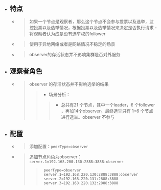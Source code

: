 


- ## 特点
    - > 如果一个节点是观察者，那么这个节点不会参与投票以及选举，监控投票以及选举情况，根据投票以及选举情况来决定是否执行请求 - 将观察者认为成是没有选举权的follower
    - > 使用于异地网络或者是网络情况不稳定的场景
    - > observer的存活状态并不影响集群是否对外服务

- ## 观察者角色
    - > observer 的存活状态并不影响选举的结果
        >> - 场景分析：
        >>> - 总共有21 个节点，其中一个leader，6 个follower ，再加14个observer。最终选举只有 1+6 个节点进行选举。observer 不参与

- ## 配置
    - > 添加配置：`peerType=observer`
    - > 追加节点角色为observer：`server.1=192.168.200.130:2888:3888:observer`
        >>      peerType=observer
        >>      server.1=192.168.220.130:2888:3888:observer
        >>      server.2=192.168.220.131:2888:3888
        >>      server.3=192.168.220.132:2888:3888





